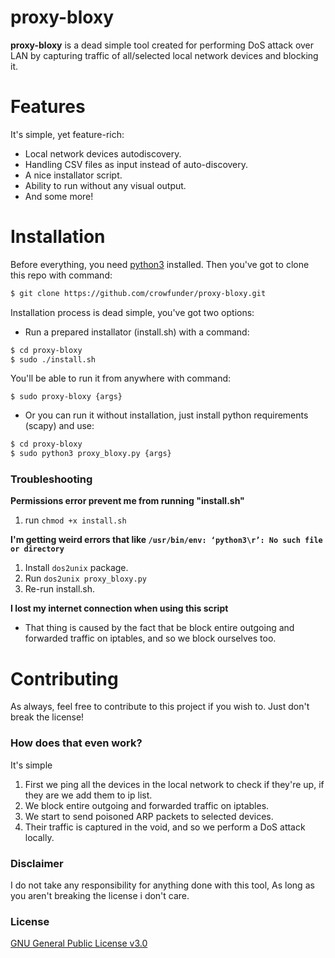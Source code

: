# proxy-bloxy
**proxy-bloxy** is a dead simple tool created for performing DoS attack over LAN by capturing traffic of all/selected local network devices and blocking it.
# Features
It's simple, yet feature-rich:
- Local network devices autodiscovery.
- Handling CSV files as input instead of auto-discovery.
- A nice installator script.
- Ability to run without any visual output.
- And some more!

# Installation
Before everything, you need [python3](https://www.python.org/downloads/) installed.
Then you've got to clone this repo with command:
```sh
$ git clone https://github.com/crowfunder/proxy-bloxy.git
```
Installation process is dead simple, you've got two options:
- Run a prepared installator (install.sh) with a command:
```sh
$ cd proxy-bloxy
$ sudo ./install.sh
```
You'll be able to run it from anywhere with command:
```
$ sudo proxy-bloxy {args}
```
- Or you can run it without installation, just install python requirements (scapy) and use:
```sh
$ cd proxy-bloxy
$ sudo python3 proxy_bloxy.py {args}
```
### Troubleshooting
**Permissions error prevent me from running "install.sh"**
1) run `chmod +x install.sh`

**I'm getting weird errors that like `/usr/bin/env: ‘python3\r’: No such file or directory`**
1. Install `dos2unix` package. 
2. Run `dos2unix proxy_bloxy.py`
3. Re-run install.sh.

**I lost my internet connection when using this script**
- That thing is caused by the fact that be block entire outgoing and forwarded traffic on iptables, and so we block ourselves too.

# Contributing
As always, feel free to contribute to this project if you wish to. Just don't break the license!
### How does that even work?
It's simple
1) First we ping all the devices in the local network to check if they're up, if they are we add them to ip list.
2) We block entire outgoing and forwarded traffic on iptables.
3) We start to send poisoned ARP packets to selected devices.
4) Their traffic is captured in the void, and so we perform a DoS attack locally.

### Disclaimer
I do not take any responsibility for anything done with this tool, As long as you aren't breaking the license i don't care.
### License
[GNU General Public License v3.0](https://github.com/Crowfunder/proxy-bloxy/blob/master/LICENSE)


